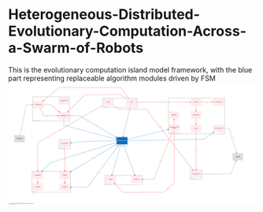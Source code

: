 # Heterogeneous-Distributed-Evolutionary-Computation-Across-a-Swarm-of-Robots
This is the evolutionary computation island model framework, with the blue part representing replaceable algorithm modules driven by FSM
[![Evolutionary Computing Island Model Framework](docs/structurizr-1-c3-all.svg)](docs/structurizr-1-c3-all.svg)

